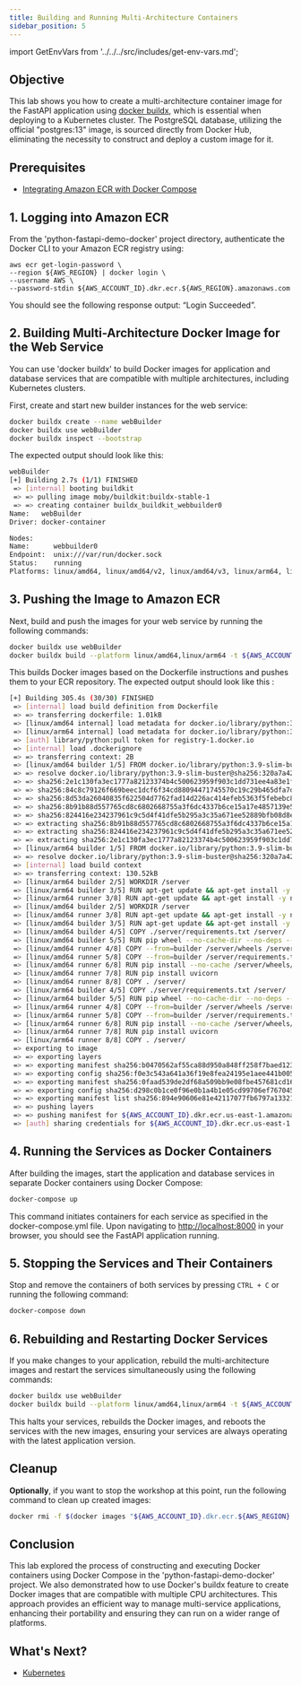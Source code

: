 ```yaml
---
title: Building and Running Multi-Architecture Containers
sidebar_position: 5
---
```

import GetEnvVars from '../../../src/includes/get-env-vars.md';

## Objective
This lab shows you how to create a multi-architecture container image for the FastAPI application using [docker buildx](https://docs.docker.com/engine/reference/commandline/buildx/), which is essential when deploying to a Kubernetes cluster. The PostgreSQL database, utilizing the official "postgres:13" image, is sourced directly from Docker Hub, eliminating the necessity to construct and deploy a custom image for it. 

## Prerequisites
- [Integrating Amazon ECR with Docker Compose](integration-ecr.md)

<!--This is a shared file at src/includes/get-env-vars.md that tells users to navigate to the 'python-fastapi-demo-docker' directory where their environment variables are sourced.-->
<GetEnvVars />

## 1. Logging into Amazon ECR
From the 'python-fastapi-demo-docker' project directory, authenticate the Docker CLI to your Amazon ECR registry using:
```
aws ecr get-login-password \
--region ${AWS_REGION} | docker login \
--username AWS \
--password-stdin ${AWS_ACCOUNT_ID}.dkr.ecr.${AWS_REGION}.amazonaws.com
```

You should see the following response output: “Login Succeeded”.

## 2. Building Multi-Architecture Docker Image for the Web Service
You can use 'docker buildx' to build Docker images for application and database services that are compatible with multiple architectures, including Kubernetes clusters.

First, create and start new builder instances for the web service:
```bash
docker buildx create --name webBuilder
docker buildx use webBuilder
docker buildx inspect --bootstrap
```

The expected output should look like this:
```bash
webBuilder
[+] Building 2.7s (1/1) FINISHED
 => [internal] booting buildkit                                                                                            2.6s
 => => pulling image moby/buildkit:buildx-stable-1                                                                         1.1s
 => => creating container buildx_buildkit_webbuilder0                                                                      1.5s
Name:   webBuilder
Driver: docker-container

Nodes:
Name:      webbuilder0
Endpoint:  unix:///var/run/docker.sock
Status:    running
Platforms: linux/amd64, linux/amd64/v2, linux/amd64/v3, linux/arm64, linux/riscv64, linux/ppc64le, linux/s390x, linux/386, linux/mips64le, linux/mips64, linux/arm/v7, linux/arm/v6
```

## 3. Pushing the Image to Amazon ECR
Next, build and push the images for your web service by running the following commands:
```bash
docker buildx use webBuilder
docker buildx build --platform linux/amd64,linux/arm64 -t ${AWS_ACCOUNT_ID}.dkr.ecr.${AWS_REGION}.amazonaws.com/fastapi-microservices:${IMAGE_VERSION} . --push
```
This builds Docker images based on the Dockerfile instructions and pushes them to your ECR repository. 
The expected output should look like this :
```bash
[+] Building 305.4s (30/30) FINISHED
 => [internal] load build definition from Dockerfile                                                                       0.1s
 => => transferring dockerfile: 1.01kB                                                                                     0.0s
 => [linux/amd64 internal] load metadata for docker.io/library/python:3.9-slim-buster                                      2.3s
 => [linux/arm64 internal] load metadata for docker.io/library/python:3.9-slim-buster                                      2.2s
 => [auth] library/python:pull token for registry-1.docker.io                                                              0.0s
 => [internal] load .dockerignore                                                                                          0.0s
 => => transferring context: 2B                                                                                            0.0s
 => [linux/amd64 builder 1/5] FROM docker.io/library/python:3.9-slim-buster@sha256:320a7a4250aba4249f458872adecf92eea88dc  1.3s
 => => resolve docker.io/library/python:3.9-slim-buster@sha256:320a7a4250aba4249f458872adecf92eea88dc6abd2d76dc5c0f01cac9  0.2s
 => => sha256:2e1c130fa3ec1777a82123374b4c500623959f903c1dd731ee4a83e1f1b38ff2 3.14MB / 3.14MB                             1.1s
 => => sha256:84c8c79126f669beec1dcf6f34cd88094471745570c19c29b465dfa7db1fdabd 243B / 243B                                 0.2s
 => => sha256:8d53da26040835f622504d7762fad14d226ac414efeb5363f5febebc89ff224d 11.04MB / 11.04MB                           3.2s
 => => sha256:8b91b88d557765cd8c6802668755a3f6dc4337b6ce15a17e4857139e5fc964f3 27.14MB / 27.14MB                          15.1s
 => => sha256:824416e234237961c9c5d4f41dfe5b295a3c35a671ee52889bfb08d8e257ec4c 2.78MB / 2.78MB                             1.3s
 => => extracting sha256:8b91b88d557765cd8c6802668755a3f6dc4337b6ce15a17e4857139e5fc964f3                                  4.3s
 => => extracting sha256:824416e234237961c9c5d4f41dfe5b295a3c35a671ee52889bfb08d8e257ec4c                                  1.4s                            0.0s
 => => extracting sha256:2e1c130fa3ec1777a82123374b4c500623959f903c1dd731ee4a83e1f1b38ff2                                  1.3s
 => [linux/arm64 builder 1/5] FROM docker.io/library/python:3.9-slim-buster@sha256:320a7a4250aba4249f458872adecf92eea88dc  0.7s
 => => resolve docker.io/library/python:3.9-slim-buster@sha256:320a7a4250aba4249f458872adecf92eea88dc6abd2d76dc5c0f01cac9  0.2s
 => [internal] load build context                                                                                          0.3s
 => => transferring context: 130.52kB                                                                                      0.1s
 => [linux/arm64 builder 2/5] WORKDIR /server                                                                              0.3s
 => [linux/arm64 builder 3/5] RUN apt-get update && apt-get install -y build-essential                                   120.4s
 => [linux/arm64 runner 3/8] RUN apt-get update && apt-get install -y netcat                                              71.4s
 => [linux/amd64 builder 2/5] WORKDIR /server                                                                              0.1s
 => [linux/amd64 runner 3/8] RUN apt-get update && apt-get install -y netcat                                              16.6s
 => [linux/amd64 builder 3/5] RUN apt-get update && apt-get install -y build-essential                                    50.2s
 => [linux/amd64 builder 4/5] COPY ./server/requirements.txt /server/                                                      0.2s
 => [linux/amd64 builder 5/5] RUN pip wheel --no-cache-dir --no-deps --wheel-dir /server/wheels -r requirements.txt       13.3s
 => [linux/amd64 runner 4/8] COPY --from=builder /server/wheels /server/wheels                                             0.1s
 => [linux/amd64 runner 5/8] COPY --from=builder /server/requirements.txt .                                                0.0s
 => [linux/amd64 runner 6/8] RUN pip install --no-cache /server/wheels/*                                                  15.3s
 => [linux/amd64 runner 7/8] RUN pip install uvicorn                                                                       2.3s
 => [linux/amd64 runner 8/8] COPY . /server/                                                                               0.1s
 => [linux/arm64 builder 4/5] COPY ./server/requirements.txt /server/                                                      0.1s
 => [linux/arm64 builder 5/5] RUN pip wheel --no-cache-dir --no-deps --wheel-dir /server/wheels -r requirements.txt       43.3s
 => [linux/arm64 runner 4/8] COPY --from=builder /server/wheels /server/wheels                                             0.1s
 => [linux/arm64 runner 5/8] COPY --from=builder /server/requirements.txt .                                                0.0s
 => [linux/arm64 runner 6/8] RUN pip install --no-cache /server/wheels/*                                                  83.4s
 => [linux/arm64 runner 7/8] RUN pip install uvicorn                                                                      11.4s
 => [linux/arm64 runner 8/8] COPY . /server/                                                                               0.1s
 => exporting to image                                                                                                    18.2s
 => => exporting layers                                                                                                    5.8s
 => => exporting manifest sha256:b0470562af55ca88d950a848ff258f7baed1231d11e73a93e79d9dec19c77382                          0.0s
 => => exporting config sha256:f0e3c543a641a36f19e8fea24195e1aee441b00502798c607397ae93405604a3                            0.0s
 => => exporting manifest sha256:0faad539de2df68a509bb9e08fbe457681cd161a0dbba98d4519b4b5c1e3cb39                          0.0s
 => => exporting config sha256:d298c0b1ce0f96e0b1a4b1e05cd99706ef767045f17f118e48906273443cb88b                            0.0s
 => => exporting manifest list sha256:894e90606e81e42117077fb6797a1332131dd077fa91c75ba4b498619d90e9e7                     0.0s
 => => pushing layers                                                                                                     11.1s
 => => pushing manifest for ${AWS_ACCOUNT_ID}.dkr.ecr.us-east-1.amazonaws.com/fastapi-microservices:1.0@sha256:894e90606e81e42  1.2s
 => [auth] sharing credentials for ${AWS_ACCOUNT_ID}.dkr.ecr.us-east-1.amazonaws.com
```
## 4. Running the Services as Docker Containers
After building the images, start the application and database services in separate Docker containers using Docker Compose:
```bash
docker-compose up
```

This command initiates containers for each service as specified in the docker-compose.yml file. Upon navigating to [http://localhost:8000](http://localhost:8000/) in your browser, you should see the FastAPI application running.

## 5. Stopping the Services and Their Containers
Stop and remove the containers of both services by pressing `CTRL + C` or running the following command:
```bash
docker-compose down
```

## 6. Rebuilding and Restarting Docker Services
If you make changes to your application, rebuild the multi-architecture images and restart the services simultaneously using the following commands:
```bash
docker buildx use webBuilder
docker buildx build --platform linux/amd64,linux/arm64 -t ${AWS_ACCOUNT_ID}.dkr.ecr.${AWS_REGION}.amazonaws.com/fastapi-microservices:${IMAGE_VERSION} . --push
```

This halts your services, rebuilds the Docker images, and reboots the services with the new images, ensuring your services are always operating with the latest application version.

## Cleanup

**Optionally**, if you want to stop the workshop at this point, run the following command to clean up created images:

```bash
docker rmi -f $(docker images "${AWS_ACCOUNT_ID}.dkr.ecr.${AWS_REGION}.amazonaws.com/*" -q)
```


## Conclusion
This lab explored the process of constructing and executing Docker containers using Docker Compose in the 'python-fastapi-demo-docker' project. We also demonstrated how to use Docker's buildx feature to create Docker images that are compatible with multiple CPU architectures. This approach provides an efficient way to manage multi-service applications, enhancing their portability and ensuring they can run on a wider range of platforms.

## What's Next?
- [Kubernetes](../../kubernetes/index.md)
